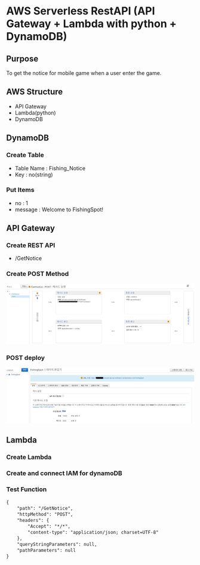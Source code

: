 # AWS Serverless RestAPI (API Gateway + Lambda with python + DynamoDB)

## Purpose
To get the notice for mobile game when a user enter the game.

## AWS Structure
- API Gateway
- Lambda(python)
- DynamoDB

## DynamoDB
### Create Table
- Table Name : Fishing_Notice
- Key : no(string)
### Put Items
- no : 1
- message : Welcome to FishingSpot!

## API Gateway
### Create REST API
- /GetNotice
### Create POST Method
![Gateway](/AWS_Serverless_RESTAPI/Gateway1.png)
### POST deploy
![Deploy](/AWS_Serverless_RESTAPI/Deploy1.png)

## Lambda
### Create Lambda
### Create and connect IAM for dynamoDB
### Test Function
```
{
    "path": "/GetNotice",
    "httpMethod": "POST",
    "headers": {
        "Accept": "*/*",
        "content-type": "application/json; charset=UTF-8"
    },
    "queryStringParameters": null,
    "pathParameters": null
}
```
